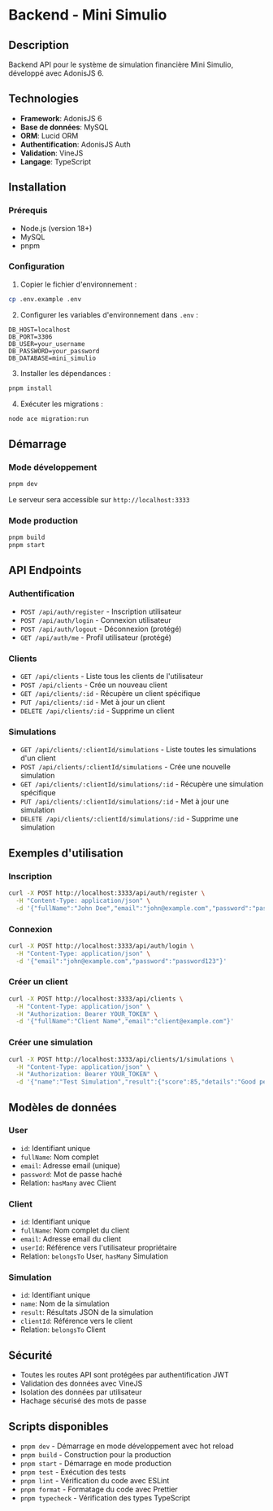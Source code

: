 # Backend - Mini Simulio

## Description
Backend API pour le système de simulation financière Mini Simulio, développé avec AdonisJS 6.

## Technologies
- **Framework**: AdonisJS 6
- **Base de données**: MySQL
- **ORM**: Lucid ORM
- **Authentification**: AdonisJS Auth
- **Validation**: VineJS
- **Langage**: TypeScript

## Installation

### Prérequis
- Node.js (version 18+)
- MySQL
- pnpm

### Configuration
1. Copier le fichier d'environnement :
```bash
cp .env.example .env
```

2. Configurer les variables d'environnement dans `.env` :
```env
DB_HOST=localhost
DB_PORT=3306
DB_USER=your_username
DB_PASSWORD=your_password
DB_DATABASE=mini_simulio
```

3. Installer les dépendances :
```bash
pnpm install
```

4. Exécuter les migrations :
```bash
node ace migration:run
```

## Démarrage

### Mode développement
```bash
pnpm dev
```
Le serveur sera accessible sur `http://localhost:3333`

### Mode production
```bash
pnpm build
pnpm start
```

## API Endpoints

### Authentification
- `POST /api/auth/register` - Inscription utilisateur
- `POST /api/auth/login` - Connexion utilisateur
- `POST /api/auth/logout` - Déconnexion (protégé)
- `GET /api/auth/me` - Profil utilisateur (protégé)

### Clients
- `GET /api/clients` - Liste tous les clients de l'utilisateur
- `POST /api/clients` - Crée un nouveau client
- `GET /api/clients/:id` - Récupère un client spécifique
- `PUT /api/clients/:id` - Met à jour un client
- `DELETE /api/clients/:id` - Supprime un client

### Simulations
- `GET /api/clients/:clientId/simulations` - Liste toutes les simulations d'un client
- `POST /api/clients/:clientId/simulations` - Crée une nouvelle simulation
- `GET /api/clients/:clientId/simulations/:id` - Récupère une simulation spécifique
- `PUT /api/clients/:clientId/simulations/:id` - Met à jour une simulation
- `DELETE /api/clients/:clientId/simulations/:id` - Supprime une simulation

## Exemples d'utilisation

### Inscription
```bash
curl -X POST http://localhost:3333/api/auth/register \
  -H "Content-Type: application/json" \
  -d '{"fullName":"John Doe","email":"john@example.com","password":"password123"}'
```

### Connexion
```bash
curl -X POST http://localhost:3333/api/auth/login \
  -H "Content-Type: application/json" \
  -d '{"email":"john@example.com","password":"password123"}'
```

### Créer un client
```bash
curl -X POST http://localhost:3333/api/clients \
  -H "Content-Type: application/json" \
  -H "Authorization: Bearer YOUR_TOKEN" \
  -d '{"fullName":"Client Name","email":"client@example.com"}'
```

### Créer une simulation
```bash
curl -X POST http://localhost:3333/api/clients/1/simulations \
  -H "Content-Type: application/json" \
  -H "Authorization: Bearer YOUR_TOKEN" \
  -d '{"name":"Test Simulation","result":{"score":85,"details":"Good performance"}}'
```

## Modèles de données

### User
- `id`: Identifiant unique
- `fullName`: Nom complet
- `email`: Adresse email (unique)
- `password`: Mot de passe haché
- Relation: `hasMany` avec Client

### Client
- `id`: Identifiant unique
- `fullName`: Nom complet du client
- `email`: Adresse email du client
- `userId`: Référence vers l'utilisateur propriétaire
- Relation: `belongsTo` User, `hasMany` Simulation

### Simulation
- `id`: Identifiant unique
- `name`: Nom de la simulation
- `result`: Résultats JSON de la simulation
- `clientId`: Référence vers le client
- Relation: `belongsTo` Client

## Sécurité
- Toutes les routes API sont protégées par authentification JWT
- Validation des données avec VineJS
- Isolation des données par utilisateur
- Hachage sécurisé des mots de passe

## Scripts disponibles
- `pnpm dev` - Démarrage en mode développement avec hot reload
- `pnpm build` - Construction pour la production
- `pnpm start` - Démarrage en mode production
- `pnpm test` - Exécution des tests
- `pnpm lint` - Vérification du code avec ESLint
- `pnpm format` - Formatage du code avec Prettier
- `pnpm typecheck` - Vérification des types TypeScript